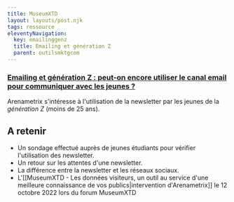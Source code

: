 ```yaml
---
title: MuseumXTD
layout: layouts/post.njk
tags: ressource
eleventyNavigation:
  key: emailinggenz
  title: Emailing et génération Z
  parent: outilsmktgcom
---
```

### [Emailing et génération Z : peut-on encore utiliser le canal email pour communiquer avec les jeunes ?](https://arenametrix.com/emailing-generation/?utm_medium=email&_hsmi=226748415&_hsenc=p2ANqtz-9BOF9EVfdQ-6M116wbXC5wNOlxoV1AM58OBUCRLIYJ3zf5kE-iSn9MqVz7HCXSXAObmNzu_95yiwQW6-uWHPzwbIXqtp7JGjEI9NbU4gyDHboCMpU&utm_content=226748415&utm_source=hs_email)
Arenametrix s'intéresse à l'utilisation de la newsletter par les jeunes de la *génération Z* (moins de 25 ans). 

## A retenir
- Un sondage effectué auprès de jeunes étudiants pour vérifier l'utilisation des newsletter. 
- Un retour sur les attentes d'une newsletter.
- La différence entre la newsletter et les réseaux sociaux. 
- L'[[MuseumXTD - Les données visiteurs, un outil au service d'une meilleure connaissance de vos publics|intervention d'Arenametrix]] le 12 octobre 2022 lors du forum MuseumXTD
